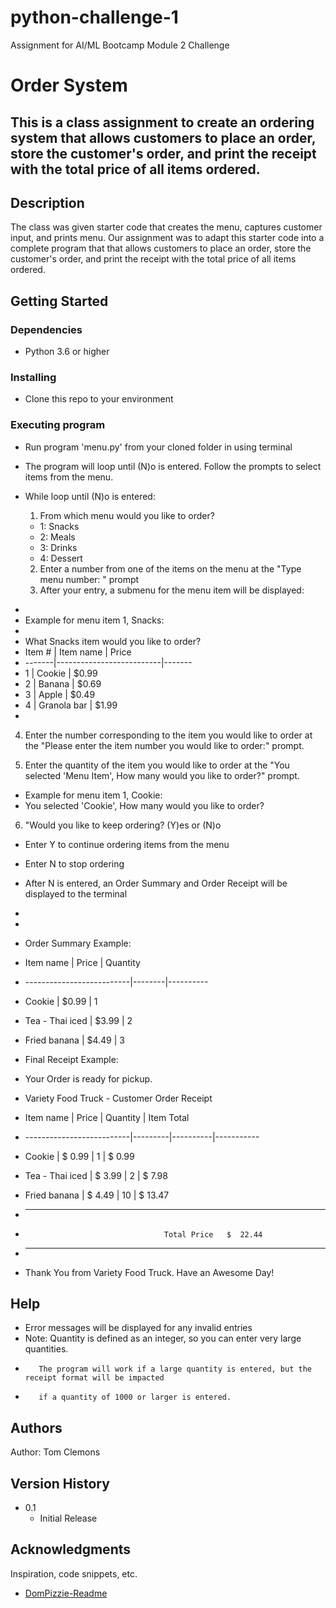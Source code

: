 # python-challenge-1
Assignment for AI/ML Bootcamp Module 2 Challenge
# Order System

This is a class assignment to create an ordering system that allows customers to place an order, store the customer's order, and print the receipt with the total price of all items ordered.
---------------------------------------------------------------------

## Description

The class was given starter code that creates the menu, captures customer input, and prints menu.  Our assignment was to adapt this starter code into a complete program that that allows customers to place an order, store the customer's order, and print the receipt with the total price of all items ordered.

## Getting Started

### Dependencies

- Python 3.6 or higher

### Installing

- Clone this repo to your environment

### Executing program

- Run program 'menu.py' from your cloned folder in using terminal
- The program will loop until (N)o is entered.  Follow the prompts to select items from the menu.

- While loop until (N)o is entered:
  1. From which menu would you like to order?
  - 1: Snacks
  - 2: Meals
  - 3: Drinks
  - 4: Dessert
  2. Enter a number from one of the items on the menu at the "Type menu number: " prompt
  3. After your entry, a submenu for the menu item will be displayed:
*
* Example for menu item 1, Snacks:
*
* What Snacks item would you like to order?
* Item # | Item name                | Price
* -------|--------------------------|-------
* 1      | Cookie                   | $0.99
* 2      | Banana                   | $0.69
* 3      | Apple                    | $0.49
* 4      | Granola bar              | $1.99
*
4. Enter the number corresponding to the item you would like to order at the "Please enter the item number you would like to order:" prompt.

5. Enter the quantity of the item you would like to order at the "You selected 'Menu Item', How many would you like to order?" prompt.

* Example for menu item 1, Cookie:
*  You selected 'Cookie', How many would you like to order?

6. "Would you like to keep ordering? (Y)es or (N)o
*  Enter Y to continue ordering items from the menu
*  Enter N to stop ordering

* After N is entered, an Order Summary and Order Receipt will be displayed to the terminal
* 
*
* Order Summary Example: 
* Item name                 | Price  | Quantity
* --------------------------|--------|----------
* Cookie                    | $0.99  | 1
* Tea - Thai iced           | $3.99  | 2
* Fried banana              | $4.49  | 3

* Final Receipt Example:

* Your Order is ready for pickup.

* Variety Food Truck - Customer Order Receipt

* Item name                 | Price   | Quantity | Item Total
* --------------------------|---------|----------|-----------
* Cookie                    | $ 0.99  |      1   | $   0.99
* Tea - Thai iced           | $ 3.99  |      2   | $   7.98
* Fried banana              | $ 4.49  |     10   | $  13.47
* ------------------------------------------------------------

*                                    Total Price   $  22.44

* ------------------------------------------------------------

* Thank You from Variety Food Truck.  Have an Awesome Day!


## Help

* Error messages will be displayed for any invalid entries
* Note:  Quantity is defined as an integer, so you can enter very large quantities.
*        The program will work if a large quantity is entered, but the receipt format will be impacted
*        if a quantity of 1000 or larger is entered.

## Authors

Author:  Tom Clemons

## Version History

* 0.1
    * Initial Release

## Acknowledgments

Inspiration, code snippets, etc.
* [DomPizzie-Readme](https://gist.github.com/DomPizzie/7a5ff55ffa9081f2de27c315f5018afc)
